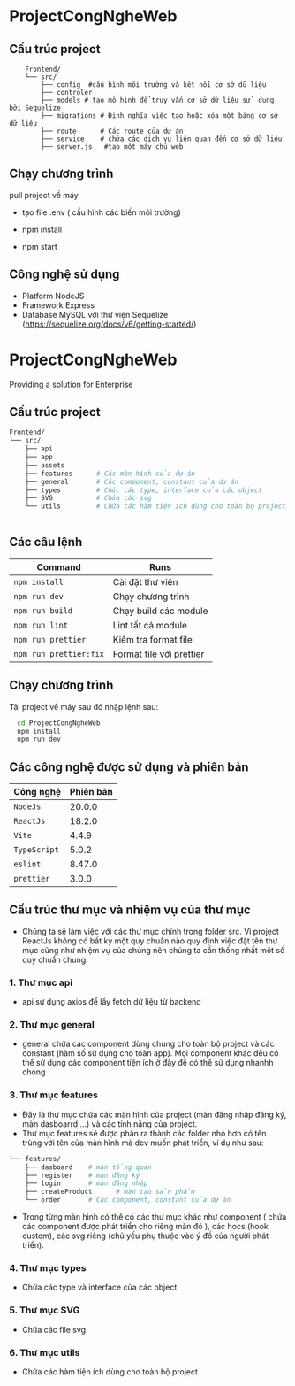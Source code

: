 # ProjectCongNgheWeb

##  Cấu trúc project
        Frontend/
        └── src/
            ├── config  #cấu hình môi trường và kết nối cơ sở dũ liệu
            ├── controler 
            ├── models # tạo mô hình để truy vấn cơ sở dữ liệu sử  dụng bởi Sequelize
            ├── migrations # Định nghĩa việc tạo hoặc xóa một bảng cơ sở dữ liệu
            ├── route      # Các route của dự án
            ├── service    # chứa các dịch vụ liên quan đến cơ sở dữ liệu
            ├── server.js   #tạo một máy chủ web  
            
## Chạy chương trình
pull project về máy 
- tạo file .env ( cấu hình các biến môi trường)

- npm install
- npm start

## Công nghệ sử dụng
- Platform NodeJS
- Framework Express
- Database MySQL với thư viện Sequelize (https://sequelize.org/docs/v6/getting-started/)




# ProjectCongNgheWeb
Providing a solution for Enterprise

## Cấu trúc project

```sh
Frontend/
└── src/
    ├── api
    ├── app
    ├── assets
    ├── features      # Các màn hình của dự án
    ├── general       # Các component, constant của dự án
    ├── types         # Chức các type, interface của các object
    ├── SVG           # Chứa các svg 
    └── utils         # Chứa các hàm tiện ích dùng cho toàn bộ project 
    
```

## Các câu lệnh

| Command               | Runs                           |
| --------------------- | ------------------------------ |
| `npm install`         | Cài đặt thư viện               |
| `npm run dev`         | Chạy chương trình              |
| `npm run build`       | Chạy build các module          |
| `npm run lint`        | Lint tất cả module             |
| `npm run prettier`    | Kiểm tra format file           |
| `npm run prettier:fix`| Format file với prettier       |

## Chạy chương trình
Tải project về máy sau đó nhập lệnh sau:
```bash
  cd ProjectCongNgheWeb
  npm install
  npm run dev
```

## Các công nghệ được sử dụng và phiên bản
| Công nghệ             | Phiên bản                      |
| --------------------- | ------------------------------ |
| `NodeJs`              | 20.0.0                         |
| `ReactJs`             | 18.2.0                         |
| `Vite`                | 4.4.9                          |
| `TypeScript`          | 5.0.2                          |
| `eslint`              | 8.47.0                         |
| `prettier`            | 3.0.0                          |

## Cấu trúc thư mục và nhiệm vụ của thư mục
- Chúng ta sẽ làm việc với các thư mục chính trong folder src. Vì project ReactJs không có bất kỳ một quy chuẩn nào quy định việc đặt tên thư mục cũng như nhiệm vụ của chúng nên chúng ta cần thống nhất một số quy chuẩn chung.

### 1. Thư mục api
- api sử dụng axios để lấy fetch dữ liệu từ backend
### 2. Thư mục general
- general chứa các component dùng chung cho toàn bộ project và các constant (hàm số sử dụng cho toàn app). Mọi component khác đều có thể sử dụng các component tiện ích ở đây để có thể sử dụng nhanhh chóng
### 3. Thư mục features
- Đây là thư mục chứa các màn hình của project (màn đăng nhập đăng ký, màn dasboarrd ...) và các tính năng của project.
- Thư mục features sẽ được phân ra thành các folder nhỏ hơn có tên trùng với tên của màn hình mà dev muốn phát triển, ví dụ như sau:
```sh
└── features/
    ├── dasboard    # màn tổng quan
    ├── register    # màn đăng ký 
    ├── login       # màn đăng nhập
    ├── createProduct      # màn tạo sản phẩm
    └── order       # Các component, constant của dự án
```
- Trong từng màn hình có thể có các thư mục khác như component ( chứa các component được phát triển cho riêng màn đó ), các hocs (hook custom), các svg riêng (chủ yếu phụ thuộc vào ý đồ của người phát triển).
### 4. Thư mục types
- Chứa các type và interface của các object
### 5. Thư mục SVG
- Chứa các file svg 
### 6. Thư mục utils
- Chứa các hàm tiện ích dùng cho toàn bộ project
